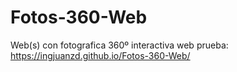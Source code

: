 # Fotos-360-Web
 Web(s) con fotografica 360º interactiva 
web prueba:
https://ingjuanzd.github.io/Fotos-360-Web/

